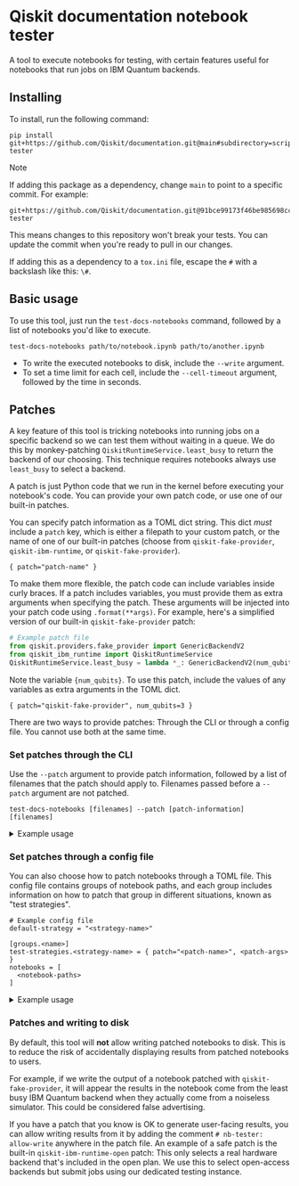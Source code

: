 # Qiskit documentation notebook tester

A tool to execute notebooks for testing, with certain features useful for
notebooks that run jobs on IBM Quantum backends.

## Installing

To install, run the following command:

```
pip install git+https://github.com/Qiskit/documentation.git@main#subdirectory=scripts/nb-tester
```

> [!NOTE]
> If adding this package as a dependency, change `main` to point to a specific
> commit. For example:
> ```
> git+https://github.com/Qiskit/documentation.git@91bce99173f46be985698cc78ec4521856bf83b6#subdirectory=scripts/nb-tester
> ```
> This means changes to this repository won't break your tests. You can update
> the commit when you're ready to pull in our changes.

If adding this as a dependency to a `tox.ini` file, escape the `#` with a
backslash like this: `\#`.

## Basic usage

To use this tool, just run the `test-docs-notebooks` command, followed by a
list of notebooks you'd like to execute.

```
test-docs-notebooks path/to/notebook.ipynb path/to/another.ipynb
```

* To write the executed notebooks to disk, include the `--write` argument.
* To set a time limit for each cell, include the `--cell-timeout` argument,
  followed by the time in seconds.

## Patches

A key feature of this tool is tricking notebooks into running jobs on a
specific backend so we can test them without waiting in a queue. We do this by
monkey-patching `QiskitRuntimeService.least_busy` to return the backend of our
choosing. This technique requires notebooks always use `least_busy` to select a
backend.

A patch is just Python code that we run in the kernel before executing your
notebook's code. You can provide your own patch code, or use one of our
built-in patches.

You can specify patch information as a TOML dict string. This dict _must_ include a
`patch` key, which is either a filepath to your custom patch, or the name of
one of our built-in patches (choose from `qiskit-fake-provider`,
`qiskit-ibm-runtime`, or `qiskit-fake-provider`).

```
{ patch="patch-name" }
```

To make them more flexible, the patch code can include variables inside curly
braces. If a patch includes variables, you must provide them as extra arguments
when specifying the patch. These arguments will be injected into your patch
code using `.format(**args)`. For example, here's a simplified version of our
built-in `qiskit-fake-provider` patch:

```python
# Example patch file
from qiskit.providers.fake_provider import GenericBackendV2
from qiskit_ibm_runtime import QiskitRuntimeService
QiskitRuntimeService.least_busy = lambda *_: GenericBackendV2(num_qubits={num_qubits})
```

Note the variable `{num_qubits}`. To use this patch, include the values of any
variables as extra arguments in the TOML dict.

```
{ patch="qiskit-fake-provider", num_qubits=3 }
```

There are two ways to provide patches: Through the CLI or through a config file.
You cannot use both at the same time.

### Set patches through the CLI

Use the `--patch` argument to provide patch information, followed by a list of
filenames that the patch should apply to. Filenames passed before a `--patch`
argument are not patched.

```
test-docs-notebooks [filenames] --patch [patch-information] [filenames]
```

<details><summary>Example usage</summary>

Take the following command as an example.

```
test-docs-notebooks\
  notebook.ipynb\
  --patch\
  '{ patch="qiskit-fake-provider", num_qubits=6 }'\
  notebook-2.ipynb\
  notebook-3.ipynb\
  --patch\
  '{ patch="qiskit-ibm-runtime", backend="test-eagle", qiskit_runtime_service_args="" }'\
  notebook-4.ipynb
```

This will execute:
 * `notebook.ipynb` with no patch
 * `notebook-2.ipynb` and `notebook-3.ipynb` with `least_busy` patched to return a 6-qubit simulator
 * `notebook-4.ipynb` with `least_busy` patched to return the `test-eagle` cloud backend

</details>

### Set patches through a config file

You can also choose how to patch notebooks through a TOML file. This config
file contains groups of notebook paths, and each group includes information on
how to patch that group in different situations, known as "test strategies".

```
# Example config file
default-strategy = "<strategy-name>"

[groups.<name>]
test-strategies.<strategy-name> = { patch="<patch-name>", <patch-args> }
notebooks = [
  <notebook-paths>
]
```

<details><summary>Example usage</summary>

For example, the following config file has two groups, each with one notebook,
and two test strategies: "main" and "mock".

```toml
# config.toml
default-strategy = "main"

[test-strategies]
mock = { timeout = 300 }

[groups.group1]
test-strategies.main = {}
notebooks = [
    "notebook.ipynb",
]

[groups.group2]
test-strategies.main = {}
test-strategies.mock = { patch="qiskit-fake-provider", num_qubits=6 }
notebooks = [
    "another-notebook.ipynb",
]
```

Here's a few different commands you could run:

* ```
  test-docs-notebooks --config-path config.toml
  ```

  This will run the config file with its default strategy, which
  is "main". This means both `notebook.ipynb` and `another-notebook.ipynb` will
  run without patching, as their `test-strategies.main` has no `patch` arg.

* ```
  test-docs-notebooks --config-path config.toml --test-strategy mock
  ```

  This runs the same config file but with test strategy "mock". This will skip
  `notebook.ipynb`, as its group does not have a "mock" strategy defined, and
  will run `another-notebook.ipynb` with a 6-qubit simulator. The "mock"
  strategy also has a timeout defined, so each cell will timeout after 300s.
  You can override this with your own `--timeout` argument.

* ```
  test-docs-notebooks notebook.ipynb --config-path config.toml
  ```

  You can also provide filenames when using a config file. When filenames are
  set, the script will only run notebooks passed as the filepath arg. This
  command will run `notebook.ipynb` but skip `another-notebook.ipynb` as it
  wasn't passed as a filename arg.

</details>

### Patches and writing to disk

By default, this tool will **not** allow writing patched notebooks to disk.
This is to reduce the risk of accidentally displaying results from patched
notebooks to users.

For example, if we write the output of a notebook patched with
`qiskit-fake-provider`, it will appear the results in the notebook come from
the least busy IBM Quantum backend when they actually come from a noiseless
simulator. This could be considered false advertising.

If you have a patch that you know is OK to generate user-facing results, you
can allow writing results from it by adding the comment `# nb-tester:
allow-write` anywhere in the patch file. An example of a safe patch is the
built-in `qiskit-ibm-runtime-open` patch: This only selects a real hardware
backend that's included in the open plan. We use this to select open-access
backends but submit jobs using our dedicated testing instance.
